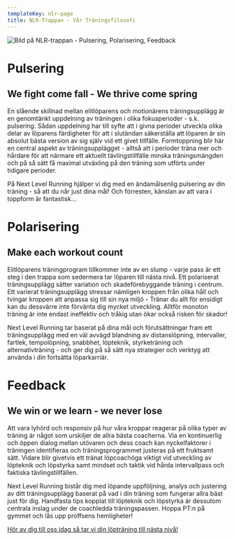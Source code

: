 ```yaml
---
templateKey: nlr-page
title: NLR-Trappan - Vår Träningsfilosofi
---
```

![Bild på NLR-trappan - Pulsering, Polarisering, Feedback](/img/nlr_trappan_corr.jpeg)

# Pulsering

## We fight come fall - We thrive come spring

En slående skillnad mellan elitlöparens och motionärens träningsupplägg är en genomtänkt uppdelning av träningen i olika fokusperioder - s.k. pulsering. Sådan uppdelning har till syfte att i givna perioder utveckla olika delar av löparens färdigheter för att i slutändan säkerställa att löparen är sin absolut bästa version av sig själv vid ett givet tillfälle. Formtoppning blir här en central aspekt av träningsupplägget - alltså att i perioder träna mer och hårdare för att närmare ett aktuellt tävlingstillfälle minska träningsmängden och på så sätt få maximal utväxling på den träning som utförts under tidigare perioder. 					

På Next Level Running hjälper vi dig med en ändamålsenlig pulsering av din träning - så att du når just dina mål! Och förresten, känslan av att vara i toppform är fantastisk…

# Polarisering

## Make each workout count

Elitlöparens träningprogram tillkommer inte av en slump - varje pass är ett steg i den trappa som sedermera tar löparen till nästa nivå. Ett polariserat träningsupplägg sätter variation och skadeförebyggande träning i centrum. Ett varierat träningsupplägg stressar nämligen kroppen från olika håll och tvingar kroppen att anpassa sig till sin nya miljö - Tränar du allt för ensidigt kan du dessvärre inte förvänta dig mycket utveckling. Alltför monoton träning är inte endast ineffektiv och tråkig utan ökar också risken för skador!				

Next Level Running tar baserat på dina mål och förutsättningar fram ett träningsupplägg med en väl avvägd blandning av distanslöpning, intervaller, fartlek, tempolöpning, snabbhet, löpteknik, styrketräning och alternativträning - och ger dig på så sätt nya strategier och verktyg att använda i din fortsätta löparkarriär. 					

# Feedback

## We win or we learn - we never lose

Att vara lyhörd och responsiv på hur våra kroppar reagerar på olika typer av träning är något som urskiljer de allra bästa coacherna. Via en kontinuerlig och öppen dialog mellan utövaren och dess coach kan nyckelfaktorer i träningen identifieras och träningsprogrammet justeras på ett fruktsamt sätt. Vidare blir givetvis ett tränat löpcoachöga viktigt vid utveckling av löpteknik och löpstyrka samt mindset och taktik vid hårda intervallpass och faktiska tävlingstillfällen.					
				

Next Level Running bistår dig med löpande uppföljning, analys och justering av ditt träningsupplägg baserat på vad i din träning som fungerar allra bäst just för dig. Handfasta tips kopplat till löpteknik och löpstyrka är dessutom centrala inslag under de coachledda träningspassen. Hoppa PT:n på gymmet och lås upp proffsens hemligheter!

[Hör av dig till oss idag så tar vi din löpträning till nästa nivå!](/kontakt)
